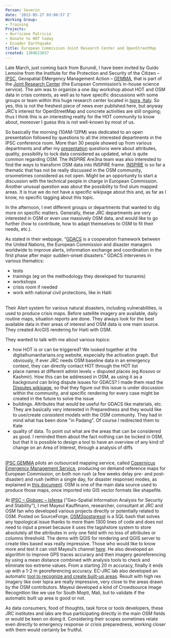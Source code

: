 ```yaml
---
Person: Severin
date: '2013-05-27 03:00:57 Z'
Working Group:
- Training
Projects:
- Hurricane Patricia
- Donate to HOT today
- Ecuador Earthquake
title: European Commission Joint Research Center and OpenStreetMap
created: 1369623657
---
```

<p>Late March, just coming back from Burundi, I have been invited by Guido Lemoine from the Institute for the Protection and Security of the Citizen – <a href="http://ipsc.jrc.ec.europa.eu/index.php?id=4">IPSC</a>, Geospatial EMergency Management Action – <a href="http://ipsc.jrc.ec.europa.eu/?id=28">GEMMA</a>, that is part of the <a href="http://ec.europa.eu/dgs/jrc/index.cfm">Joint Research Center</a> (the European Commission’s in-house science service). The aim was to organize a one day workshop about HOT and OSM data in crisis contexts, as well as to have specific discussions with some groups or team within this huge research center located in <a href="http://www.openstreetmap.org/?lat=45.80863&amp;lon=8.62654&amp;zoom=15&amp;layers=M">Ispra, Italy</a>. So yes, this is not the freshest piece of news ever published here, but anyway JRC’s interest for OpenStreetMap and concrete activities are still ongoing; thus I think this is an interesting reality for the HOT community to know about, moreover I guess this is not well-known by most of us.</p><p>So basically the morning (10AM-12PM) was dedicated to an open presentation followed by questions to all the interested departments in the IPSC conference room. More than 30 people showed up from various departments and after my <a href="http://www.slideshare.net/Sev_hotosm/jrc-openstreetmap-editing-and-tasking-mechanisms-20130326 ">presentation</a> questions were about attributes, quality, possibility to lock data considered as updated, what is quite common regarding OSM. The INSPIRE Are3na team was also interested to find the ways to transform OSM data into INSPIRE frame. <a href="http://wiki.openstreetmap.org/wiki/INSPIRE">INSPIRE</a> is so far a thematic that has not be really discussed in the OSM community, orsometimes considered as not open. Might be an opportunity to start a discussion with the technical people in charge in European Commission. Another unusual question was about the possibility to find slum mapped areas. It is true we do not have a specific wikipage about this and, as far as I know, no specific tagging about this topic.</p><p>In the afternoon, I met different groups or departments that wanted to dig more on specific matters. Generally, these JRC departments are very interested in OSM or even use massively OSM data, and would like to go further (how to contribute, how to adapt themselves to OSM to fit their needs, etc.).</p><p>As stated in their webpage, “<a href="http://www.gdacs.org/">GDACS</a> is a cooperation framework between the United Nations, the European Commission and disaster managers worldwide to improve alerts, information exchange and coordination in the first phase after major sudden-onset disasters." GDACS intervenes in various thematics:</p><ul><li>tests</li><li>trainings (eg on the methodology they developed for tsunamis)</li><li>workshops</li><li>crisis room if needed</li><li>work with national civil protections, like in Haiti</li></ul><p><br> Their Alert system for various natural disasters, including vulnerabilities, is used to produce crisis maps. Before satellite imagery are available, daily routine maps, situation reports are done. They always look for the best available data in their areas of interest and OSM data is one main source. They created ArcGIS rendering for Haiti with OSM.</p><p>They wanted to talk with me about various topics:</p><ul><li>how HOT is or can be triggered? We looked together at the digitalhumanitarians.org website, especially the activation graph. But obviously, if ever JRC needs OSM baseline data in an emergency context, they can directly contact HOT through the HOT list</li><li>place names at different admin levels + disputed places (eg Kosovo or Kashmir). How this can be addressed in OSM, as using it as a background can bring dispute issues for GDACS? I made them read the <a href="http://wiki.openstreetmap.org/wiki/Disputes">Disputes wikipage</a>, so that they figure out this issue is under discussion within the community, and specific rendering for every case might be created in the future to solve the issue</li><li>buildings. Attributes that would be useful for GDACS like materials, etc. They are basically very interested in Preparedness and they would like to use/create consistent models with the OSM community. They had in mind what has been done "in Padang". Of course I redirected them to Kate</li><li>quality of data. To point out what are the areas that can be considered as good. I reminded them about the fact nothing can be locked in OSM, but that it is possible to design a tool to have an overview of any kind of change on an Area of Interest, through a analysis of diffs</li></ul><p><br> <a href="http://ipsc.jrc.ec.europa.eu/index.php?id=28">IPSC GEMMA</a> pilots an outsourced mapping service, called <a href="http://emergency.copernicus.eu">Copernicus Emergency Management Service</a>, producing on demand reference maps for European Commission, on both non rush (a few weeks delay pre- and post-disaster) and rush (within a single day, for disaster response) modes, as explained in <a href="http://www.eurogeographics.org/sites/default/files/02_OverviewGMES_spruyt.pdf">this document</a>. OSM is one of the main data source used to produce those maps, once imported into GIS vector formats like shapefile.</p><p>At <a href="http://ipsc.jrc.ec.europa.eu/index.php/Isferea/222/0/">IPSC – Globsec – Isferea</a> ("Geo-Spatial Information Analysis for Security and Stability"), I met Mayeul Kauffmann, researcher, consultant at JRC and OSM fan who developed various projects directly or potentially related to OSM. Posted on SourceForge, <a href="http://sourceforge.net/projects/osm2postgresql/">OSM2postgresql</a> is a SQL bash that solves any topological issue thanks to more tham 1300 lines of code and does not need to input a preset because it uses the tagshstore system to store absolutely all the attributes in only one field with no loss of attributes or columns threshold. The demo with QGIS for rendering and QGIS server to create tiles based was really impressive. Those who would like to know more and test it can visit Mayeul’s channel <a href="http://www.youtube.com/watch?v=4-koTIHymFY">here</a>. He also developed an algorithm to improve GPS traces accuracy and then imagery georeferencing by using a mean distance combined with analysis tools to check and eliminate too extreme values. From a starting 20 m accuracy, finally it ends up with a 1-2 m georeferencing accuracy. EC-JRC lab also developed an automatic <a href="http://wiki.openstreetmap.org/wiki/EC-JRC_built-up_areas_from_Bing">tool to recognize and create built-up areas</a>. Result with high res imagery like over Ispra are really impressive, very close to the areas drawn by the OSM contributors. Mayeul developed a kind of Crowdsource Image Recognition like we use for South Mopti, Mali, but to validate if the automatic built up area is good or not.</p><p>As data consumers, food of thoughts, task force or tools developers, these JRC institutes and labs are thus participating directly in the main OSM fields or would be keen on doing it. Considering their scopes sometimes relate even directly to emergency response or crisis preparedness, working closer with them would certainly be fruitful.</p>
